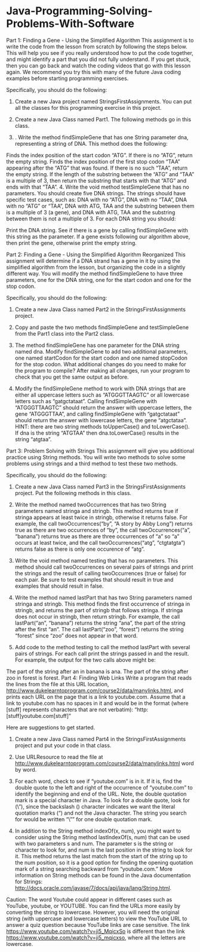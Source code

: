 # Java-Programming-Solving-Problems-With-Software
Part 1: Finding a Gene - Using the Simplified Algorithm
This assignment is to write the code from the lesson from scratch by following the steps below. This will help you see if you really understood how to put the code together, and might identify a part that you did not fully understand. If you get stuck, then you can go back and watch the coding videos that go with this lesson again. We recommend you try this with many of the future Java coding examples before starting programming exercises.

Specifically, you should do the following:

1. Create a new Java project named StringsFirstAssignments. You can put all the classes for this programming exercise in this project.

2. Create a new Java Class named Part1. The following methods go in this class.

3. . Write the method findSimpleGene that has one String parameter dna, representing a string of DNA. This method does the following:

Finds the index position of the start codon “ATG”. If there is no “ATG”, return the empty string.
Finds the index position of the first stop codon “TAA” appearing after the “ATG” that was found. If there is no such “TAA”, return the empty string.
If the length of the substring between the “ATG” and “TAA” is a multiple of 3, then return the substring that starts with that “ATG” and ends with that “TAA”.
4. Write the void method testSimpleGene that has no parameters. You should create five DNA strings. The strings should have specific test cases, such as: DNA with no “ATG”, DNA with no “TAA”, DNA with no “ATG” or “TAA”, DNA with ATG, TAA and the substring between them is a multiple of 3 (a gene), and DNA with ATG, TAA and the substring between them is not a multiple of 3. For each DNA string you should:

Print the DNA string.
See if there is a gene by calling findSimpleGene with this string as the parameter. If a gene exists following our algorithm above, then print the gene, otherwise print the empty string.

Part 2: Finding a Gene - Using the Simplified Algorithm Reorganized
This assignment will determine if a DNA strand has a gene in it by using the simplified algorithm from the lesson, but organizing the code in a slightly different way. You will modify the method findSimpleGene to have three parameters, one for the DNA string, one for the start codon and one for the stop codon.

Specifically, you should do the following:

1. Create a new Java Class named Part2 in the StringsFirstAssignments project.

2. Copy and paste the two methods findSimpleGene and testSimpleGene from the Part1 class into the Part2 class.

3. The method findSimpleGene has one parameter for the DNA string named dna. Modify findSimpleGene to add two additional parameters, one named startCodon for the start codon and one named stopCodon for the stop codon. What additional changes do you need to make for the program to compile? After making all changes, run your program to check that you get the same output as before.

4. Modify the findSimpleGene method to work with DNA strings that are either all uppercase letters such as “ATGGGTTAAGTC” or all lowercase letters such as “gatgctataat”. Calling findSimpleGene with “ATGGGTTAAGTC” should return the answer with uppercase letters, the gene “ATGGGTTAA”, and calling findSimpleGene with “gatgctataat” should return the answer with lowercase letters, the gene “atgctataa”. HINT: there are two string methods toUpperCase() and toLowerCase(). If dna is the string “ATGTAA” then dna.toLowerCase() results in the string “atgtaa”.

Part 3: Problem Solving with Strings
This assignment will give you additional practice using String methods. You will write two methods to solve some problems using strings and a third method to test these two methods.

Specifically, you should do the following:

1. Create a new Java Class named Part3 in the StringsFirstAssignments project. Put the following methods in this class.

2. Write the method named twoOccurrences that has two String parameters named stringa and stringb. This method returns true if stringa appears at least twice in stringb, otherwise it returns false. For example, the call twoOccurrences(“by”, “A story by Abby Long”) returns true as there are two occurrences of “by”, the call twoOccurrences(“a”, “banana”) returns true as there are three occurrences of “a” so “a” occurs at least twice, and the call twoOccurrences(“atg”, “ctgtatgta”) returns false as there is only one occurence of “atg”.

3. Write the void method named testing that has no parameters. This method should call twoOccurrences on several pairs of strings and print the strings and the result of calling twoOccurrences (true or false) for each pair. Be sure to test examples that should result in true and examples that should result in false.

4. Write the method named lastPart that has two String parameters named stringa and stringb. This method finds the first occurrence of stringa in stringb, and returns the part of stringb that follows stringa. If stringa does not occur in stringb, then return stringb. For example, the call lastPart(“an”, “banana”) returns the string “ana”, the part of the string after the first “an”. The call lastPart(“zoo”, “forest”) returns the string “forest” since “zoo” does not appear in that word.

5. Add code to the method testing to call the method lastPart with several pairs of strings. For each call print the strings passed in and the result. For example, the output for the two calls above might be:

The part of the string after an in banana is ana.
The part of the string after zoo in forest is forest.
Part 4: Finding Web Links
Write a program that reads the lines from the file at this URL location, http://www.dukelearntoprogram.com/course2/data/manylinks.html, and prints each URL on the page that is a link to youtube.com. Assume that a link to youtube.com has no spaces in it and would be in the format (where [stuff] represents characters that are not verbatim): “http:[stuff]youtube.com[stuff]”

Here are suggestions to get started.

1. Create a new Java Class named Part4 in the StringsFirstAssignments project and put your code in that class.

2. Use URLResource to read the file at http://www.dukelearntoprogram.com/course2/data/manylinks.html word by word.

3. For each word, check to see if “youtube.com” is in it. If it is, find the double quote to the left and right of the occurrence of “youtube.com” to identify the beginning and end of the URL. Note, the double quotation mark is a special character in Java. To look for a double quote, look for (\”), since the backslash (\) character indicates we want the literal quotation marks (“) and not the Java character. The string you search for would be written “\”” for one double quotation mark.

4. In addition to the String method indexOf(x, num), you might want to consider using the String method lastIndexOf(s, num) that can be used with two parameters s and num. The parameter s is the string or character to look for, and num is the last position in the string to look for it. This method returns the last match from the start of the string up to the num position, so it is a good option for finding the opening quotation mark of a string searching backward from “youtube.com.” More information on String methods can be found in the Java documentation for Strings: http://docs.oracle.com/javase/7/docs/api/java/lang/String.html.

Caution: The word Youtube could appear in different cases such as YouTube, youtube, or YOUTUBE. You can find the URLs more easily by converting the string to lowercase. However, you will need the original string (with uppercase and lowercase letters) to view the YouTube URL to answer a quiz question because YouTube links are case sensitive. The link https://www.youtube.com/watch?v=ji5_MqicxSo is different than the link https://www.youtube.com/watch?v=ji5_mqicxso, where all the letters are lowercase.
